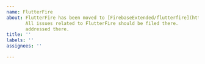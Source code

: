 ```yaml
---
name: FlutterFire
about: FlutterFire has been moved to [FirebaseExtended/flutterfire](https://github.com/FirebaseExtended/flutterfire).
       All issues related to FlutterFire should be filed there.
       addressed there.
title: ''
labels: ''
assignees: ''

---
```

